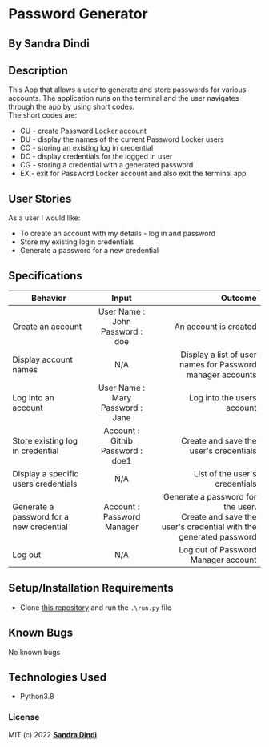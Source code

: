 # Password Generator
## By Sandra Dindi
## Description
This App that allows a user to generate and store passwords for various accounts. The application runs on the terminal and the user navigates through the app by using short codes. <br/>
The short codes are:
* CU - create Password Locker account
* DU - display the names of the current Password Locker users
* CC - storing an existing log in credential
* DC - display credentials for the logged in user
* CG - storing a credential with a generated password
* EX - exit for Password Locker account and also exit the terminal app
## User Stories
As a user I would like:
* To create an account with my details - log in and password
* Store my existing login credentials
* Generate a password for a new credential
## Specifications
| Behavior        | Input           | Outcome  |
| ------------- |:-------------:| -----:|
| Create an account | User Name : John <br/> Password : doe | An account is created |
| Display account names | N/A | Display a list of user names for Password manager accounts |
| Log into an account | User Name : Mary <br/> Password : Jane | Log into the users account |
| Store existing log in credential | Account : Githib <br/> Password : doe1 | Create and save the user's credentials | 
| Display a specific users credentials | N/A | List of the user's credentials | 
| Generate a password for a new credential | Account : Password Manager | Generate a password for the user. <br/> Create and save the user's credential with the generated password | 
| Log out | N/A | Log out of Password Manager account |

## Setup/Installation Requirements
* Clone [this repository](git@github.com:Dindihub/Passwordgenerator.git) and run the `.\run.py` file

## Known Bugs
No known bugs
## Technologies Used
- Python3.8
### License
MIT (c) 2022 **[Sandra Dindi](https://github.com/Dindihub/Passwordgenerator)**

